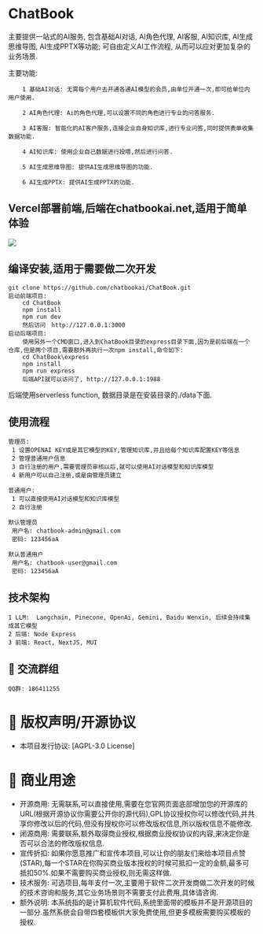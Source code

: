 # ChatBook

主要提供一站式的AI服务, 包含基础AI对话, AI角色代理, AI客服, AI知识库, AI生成思维导图, AI生成PPTX等功能; 可自由定义AI工作流程, 从而可以应对更加复杂的业务场景.

主要功能:
```
    1 基础AI对话: 无需每个用户去开通各通AI模型的会员,由单位开通一次,即可给单位内用户使用.

    2 AI角色代理: Ai的角色代理,可以设置不同的角色进行专业的问答服务.

    3 AI客服: 智能化的AI客户服务,连接企业自身知识库,进行专业问答,同时提供表单收集数据功能.

    4 AI知识库: 使用企业自己数据进行投喂,然后进行问答.

    5 AI生成思维导图: 提供AI生成思维导图的功能.
    
    6 AI生成PPTX: 提供AI生成PPTX的功能.
```


## Vercel部署前端,后端在chatbookai.net,适用于简单体验

[![][vercel-deploy-shield]][vercel-deploy-link]

## 编译安装,适用于需要做二次开发
```
git clone https://github.com/chatbookai/ChatBook.git
启动前端项目:
    cd ChatBook
    npm install
    npm run dev
    然后访问　http://127.0.0.1:3000
启动后端项目:
    使用另外一个CMD窗口,进入到ChatBook目录的express目录下面,因为是前后端在一个仓库,但是两个项目,需要额外再执行一次npm install,命令如下:
    cd ChatBook\express
    npm install
    npm run express
    后端API就可以访问了, http://127.0.0.1:1988

```
后端使用serverless function, 数据目录是在安装目录的./data下面.

## 使用流程
```
管理员: 
 1 设置OPENAI KEY或是其它模型的KEY,管理知识库,并且给每个知识库配置KEY等信息
 2 管理普通用户信息
 3 自行注册的用户,需要管理员审核以后,就可以使用AI对话模型和知识库模型
 4 新用户可以自己注册,或是由管理员建立

普通用户: 
 1 可以直接使用AI对话模型和知识库模型
 2 自行注册

默认管理员
 用户名: chatbook-admin@gmail.com
 密码: 123456aA

默认普通用户
 用户名: chatbook-user@gmail.com
 密码: 123456aA

```

## 技术架构
    1 LLM:  Langchain, Pinecone, OpenAi, Gemini, Baidu Wenxin, 后续会持续集成其它模型
    2 后端: Node Express
    3 前端: React, NextJS, MUI

## 🚀 交流群组
    QQ群: 186411255

# 📄 版权声明/开源协议
- 本项目发行协议: [AGPL-3.0 License]

# 🧮 商业用途
- 开源商用: 无需联系,可以直接使用,需要在您官网页面底部增加您的开源库的URL(根据开源协议你需要公开你的源代码),GPL协议授权你可以修改代码,并共享你修改以后的代码,但没有授权你可以修改版权信息,所以版权信息不能修改.
- 闭源商用: 需要联系,额外取得商业授权,根据商业授权协议的内容,来决定你是否可以合法的修改版权信息.
- 宣传折扣: 如果你愿意推广和宣传本项目,可以让你的朋友们来给本项目点赞(STAR),每一个STAR在你购买商业版本授权的时候可抵扣一定的金额,最多可抵扣50%.如果不需要购买商业授权,则无需这样做.
- 技术服务: 可选项目,每年支付一次,主要用于软件二次开发商做二次开发的时候的技术咨询和服务,其它业务场景则不需要支付此费用,具体请咨询.
- 额外说明: 本系统指的是计算机软件代码,系统里面带的模板并不是开源项目的一部分.虽然系统会自带四套模板供大家免费使用,但更多模板需要购买模板的授权.

<!-- LINK GROUP -->
[vercel-deploy-link]: https://vercel.com/new/clone?repository-url=https%3A%2F%2Fgithub.com%2Fchatbookai%2FChatBook&project-name=ChatBook&repository-name=ChatBook
[vercel-deploy-shield]: https://vercel.com/button
